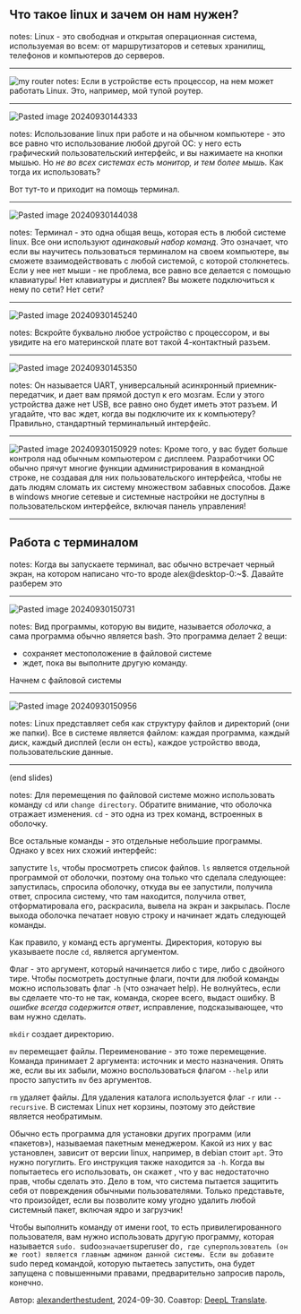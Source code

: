 ## Что такое linux и зачем он нам нужен?
notes:
Linux - это свободная и открытая операционная система, используемая во всем: от маршрутизаторов и сетевых хранилищ, телефонов и компьютеров до серверов.

---

![my router](my%20router.png)
notes:
Если в устройстве есть процессор, на нем может работать Linux. Это, например, мой тупой роутер.

---

![Pasted image 20240930144333](Pasted%20image%2020240930144333.png)

notes:
Использование linux при работе и на обычном компьютере - это все равно что использование любой другой ОС: у него есть графический пользовательский интерфейс, и вы нажимаете на кнопки мышью. Но *не во всех системах есть монитор, и тем более мышь.* Как тогда их использовать?

Вот тут-то и приходит на помощь терминал.

---

![Pasted image 20240930144038](Pasted%20image%2020240930144038.png)

notes:
Терминал - это одна общая вещь, которая есть в любой системе linux. Все они используют *одинаковый набор команд*. Это означает, что если вы научитесь пользоваться терминалом на своем компьютере, вы сможете взаимодействовать с любой системой, с которой столкнетесь. Если у нее нет мыши - не проблема, все равно все делается с помощью клавиатуры! Нет клавиатуры и дисплея? Вы можете подключиться к нему по сети? Нет сети?

---

![Pasted image 20240930145240](Pasted%20image%2020240930145240.png)

notes:
Вскройте буквально любое устройство с процессором, и вы увидите на его материнской плате вот такой 4-контактный разъем.

---

![Pasted image 20240930145350](Pasted%20image%2020240930145350.png)

notes:
Он называется UART, универсальный асинхронный приемник-передатчик, и дает вам прямой доступ к его мозгам. Если у этого устройства даже нет USB, все равно оно будет иметь этот разъем. И угадайте, что вас ждет, когда вы подключите их к компьютеру? Правильно, стандартный терминальный интерфейс.

---

![Pasted image 20240930150929](Pasted%20image%2020240930150929.png)
notes:
Кроме того, у вас будет больше контроля над обычным компьютером *с* дисплеем. Разработчики ОС обычно прячут многие функции администрирования в командной строке, не создавая для них пользовательского интерфейса, чтобы не дать людям сломать их систему множеством забавных способов. Даже в windows многие сетевые и системные настройки не доступны в пользовательском интерфейсе, включая панель управления!

---

## Работа с терминалом

notes:
Когда вы запускаете терминал, вас обычно встречает черный экран, на котором написано что-то вроде alex@desktop-0:~$. Давайте разберем это

---

![Pasted image 20240930150731](Pasted%20image%2020240930150731.png)

notes:
Вид программы, которую вы видите, называется *оболочка*, а сама программа обычно является bash. Это программа делает 2 вещи:
- сохраняет местоположение в файловой системе
- ждет, пока вы выполните другую команду.

Начнем с файловой системы

---

![Pasted image 20240930150956](Pasted%20image%2020240930150956.png)

notes:
Linux представляет себя как структуру файлов и директорий (они же папки). Все в системе является файлом: каждая программа, каждый диск, каждый дисплей (если он есть), каждое устройство ввода, пользовательские данные.

---

(end slides)

notes:
Для перемещения по файловой системе можно использовать команду `cd` или `change directory`. Обратите внимание, что оболочка отражает изменения. `cd` - это одна из трех команд, встроенных в оболочку.

Все остальные команды - это отдельные небольшие программы. Однако у всех них схожий интерфейс:

запустите `ls`, чтобы просмотреть список файлов. `ls` является отдельной программой от оболочки, поэтому она только что сделала следующее: запустилась, спросила оболочку, откуда вы ее запустили, получила ответ, спросила систему, что там находится, получила ответ, отформатировала его, раскрасила, вывела на экран и закрылась. После выхода оболочка печатает новую строку и начинает ждать следующей команды.

Как правило, у команд есть аргументы. Директория, которую вы указываете после `cd`, является аргументом.

Флаг - это аргумент, который начинается либо с тире, либо с двойного тире. Чтобы посмотреть доступные флаги, почти для любой команды можно использовать флаг `-h` (что означает help). Не волнуйтесь, если вы сделаете что-то не так, команда, скорее всего, выдаст ошибку. В *ошибке всегда содержится ответ*, исправление, подсказывающее, что вам нужно сделать.

`mkdir` создает директорию.

`mv` перемещает файлы. Переименование - это тоже перемещение. Команда принимает 2 аргумента: источник и место назначения. Опять же, если вы их забыли, можно воспользоваться флагом `--help` или просто запустить `mv` без аргументов.

`rm` удаляет файлы. Для удаления каталога используется флаг `-r` или `--recursive`. В системах Linux нет корзины, поэтому это действие является необратимым.

Обычно есть программа для установки других программ (или «пакетов»), называемая пакетным менеджером. Какой из них у вас установлен, зависит от версии linux, например, в debian стоит `apt`. Это нужно погуглить. Его инструкция также находится за `-h`. Когда вы попытаетесь его использовать, он скажет , что у вас недостаточно прав, чтобы сделать это. Дело в том, что система пытается защитить себя от повреждения обычными пользователями. Только представьте, что произойдет, если вы позволите кому угодно удалить любой системный пакет, включая ядро и загрузчик!

Чтобы выполнить команду от имени root, то есть привилегированного пользователя, вам нужно использовать другую программу, которая называется `sudo. `sudo` означает `superuser do`, где суперпользователь (он же root) является главным админом данной системы. Если вы добавите `sudo перед командой, которую пытаетесь запустить, она будет запущена с повышенными правами, предварительно запросив пароль, конечно.

Автор: [alexanderthestudent](https://github.com/alexanderthesensei), 2024-09-30.
Соавтор: [DeepL Translate](https://deepl.com).